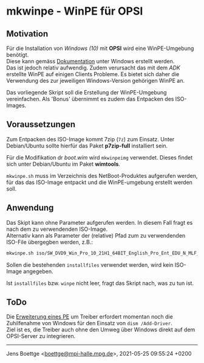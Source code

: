 # mkwinpe - WinPE für OPSI


## Motivation

Für die Installation von *Windows (10)* mit **OPSI** wird eine WinPE-Umgebung benötigt.  
Diese kann gemäss [Dokumentation](https://download.uib.de/opsi4.2/documentation/html/opsi-getting-started-v4.2/opsi-getting-started-v4.2.html#opsi-getting-started-firststeps-osinstall-fill-base-packages-nt6-pe)
unter Windows erstellt werden.  
Das ist jedoch relativ aufwendig. Zudem verursacht das mit dem *ADK* erstellte WinPE
auf einigen Clients Probleme. Es bietet sich daher die Verwendung des zur jeweiligen
Windows-Version gehörigen WinPE an.

Das vorliegende Skript soll die Erstellung der WinPE-Umgebung vereinfachen. Als 'Bonus'
übernimmt es zudem das Entpacken des ISO-Images.


## Voraussetzungen

Zum Entpacken des ISO-Image kommt 7zip (`7z`) zum Einsatz. Unter Debian/Ubuntu sollte
hierfür das Paket **p7zip-full** installiert sein.

Für die Modifikation dr *boot.wim* wird `mkwinpeimg` verwendet. Dieses findet sich
unter Debian/Ubuntu im Paket **wimtools**.

`mkwinpe.sh` muss im Verzeichnis des NetBoot-Produktes aufgerufen werden, für das 
das ISO-Image entpackt und die WinPE-umgebung erstellt werden soll.


## Anwendung

Das Skipt kann ohne Parameter aufgerufen werden. In diesem Fall fragt es nach dem
zu verwendenden ISO-Image.  
Alternativ kann als Parameter der (relative) Pfad zum zu verwendenden ISO-File übergegben
werden, z.B.:
```sh
mkwinpe.sh iso/SW_DVD9_Win_Pro_10_21H1_64BIT_English_Pro_Ent_EDU_N_MLF_X22-55036.ISO
```

Sollen die bestehenden `installfiles` verwendet werden, wird kein ISO-Image angegeben.

Ist `installfiles` bzw. `winpe` nicht leer, fragt das Skript nach, was zu tun ist.


## ToDo

Die [Erweiterung eines PE](https://download.uib.de/opsi4.2/documentation/html/opsi-getting-started-v4.2/opsi-getting-started-v4.2.html#opsi-getting-started-firststeps-osinstall-fill-base-packages-nt6-extendpe)
um Treiber erfordert momentan noch die Zuhilfenahme von Windows für den Einsatz
von `dism /Add-Driver`.  
Ziel ist es, die Treiber auch ohne den Umweg über Windows direkt auf dem OPSI-Server
zu integrieren.


-----
Jens Boettge <<boettge@mpi-halle.mpg.de>>, 2021-05-25 09:55:24 +0200
